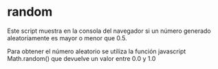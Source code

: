 # random
Este script muestra en la consola del navegador si un número generado aleatoriamente es mayor o menor que 0.5. 

Para obtener el número aleatorio se utiliza la función javascript Math.random() que devuelve un valor entre 0.0 y 1.0
